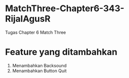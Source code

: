 # MatchThree-Chapter6-343-RijalAgusR
 Tugas Chapter 6 Match Three 
# Feature yang ditambahkan
1. Menambahkan Backsound
2. Menambahkan Button Quit
